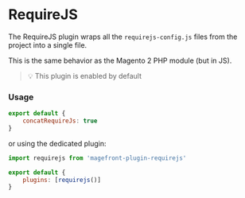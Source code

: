 # RequireJS

The RequireJS plugin wraps all the `requirejs-config.js` files from the project into a single file.

This is the same behavior as the Magento 2 PHP module (but in JS).

> 💡 This plugin is enabled by default

### Usage

```js
export default {
    concatRequireJs: true
}
```

or using the dedicated plugin:

```js
import requirejs from 'magefront-plugin-requirejs'

export default {
    plugins: [requirejs()]
}
```
